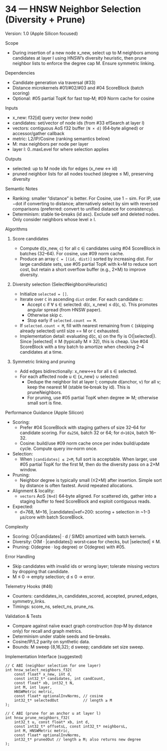 # 34 — HNSW Neighbor Selection (Diversity + Prune)

Version: 1.0 (Apple Silicon focused)

Scope
- During insertion of a new node x_new, select up to M neighbors among candidates at layer l using HNSW’s diversity heuristic, then prune neighbor lists to enforce the degree cap M. Ensure symmetric linking.

Dependencies
- Candidate generation via traversal (#33)
- Distance microkernels #01/#02/#03 and #04 ScoreBlock (batch scoring)
- Optional: #05 partial TopK for fast top‑M; #09 Norm cache for cosine

Inputs
- x_new: f32[d] query vector (new node)
- candidates: set/vector of node ids (from #33 efSearch at layer l)
- vectors: contiguous AoS f32 buffer `[N × d]` (64‑byte aligned) or accessor/gather callback
- metric: L2/IP/Cosine (ranking semantics below)
- M: max neighbors per node per layer
- layer l: 0..maxLevel for where selection applies

Outputs
- selected: up to M node ids for edges (x_new ↔ id)
- pruned neighbor lists for all nodes touched (degree ≤ M), preserving diversity

Semantic Notes
- Ranking: smaller “distance” is better. For Cosine, use 1 − sim. For IP, use −dot if converting to distance; alternatively select by sim with reversed comparisons (preferred: convert to unified distance for consistency).
- Determinism: stable tie‑breaks (id asc). Exclude self and deleted nodes. Only consider neighbors whose level ≥ l.

Algorithms
1) Score candidates
   - Compute d(x_new, c) for all c ∈ candidates using #04 ScoreBlock in batches (32–64). For cosine, use #09 norm cache.
   - Produce an array `C = [(id, dist)]` sorted by increasing dist. For large candidate sets, use #05 partial TopK with k=M to reduce sort cost, but retain a short overflow buffer (e.g., 2×M) to improve diversity.

2) Diversity selection (SelectNeighborsHeuristic)
   - Initialize `selected = []`.
   - Iterate over `C` in ascending `dist` order. For each candidate c:
     - Accept c if ∀ s ∈ selected: d(c, x_new) ≤ d(c, s). This promotes angular spread (from HNSW paper).
     - Otherwise skip c.
     - Stop early if `selected.count == M`.
   - If `selected.count < M`, fill with nearest remaining from `C` (skipping already selected) until size == M or `C` exhausted.
   - Implementation detail: evaluating d(c, s) on the fly is O(|selected|). Since |selected| ≤ M (typically M ≤ 32), this is cheap. Use #04 ScoreBlock with a tiny batch to amortize when checking 2–4 candidates at a time.

3) Symmetric linking and pruning
   - Add edges bidirectionally: x_new↔s for all s ∈ selected.
   - For each affected node u ∈ {x_new} ∪ selected:
     - Dedupe the neighbor list at layer l; compute d(anchor, v) for all v; keep the nearest M (stable tie‑break by id). This is pruneNeighbors.
     - For pruning, use #05 partial TopK when degree ≫ M; otherwise small sort is fine.

Performance Guidance (Apple Silicon)
- Scoring:
  - Prefer #04 ScoreBlock with staging gathers of size 32–64 for candidate scoring. For `d≥256`, batch 32 or 64; for `d>1024`, batch 16–32.
  - Cosine: build/use #09 norm cache once per index build/update cycle. Compute query inv‑norm once.
- Selection:
  - When `|candidates| ≤ 2×M`, full sort is acceptable. When larger, use #05 partial TopK for the first M, then do the diversity pass on a 2×M window.
- Pruning:
  - Neighbor degree is typically small (≤2×M) after insertion. Simple sort by distance is often fastest. Avoid repeated allocations.
- Alignment & locality:
  - `vectors` AoS `[N×d]` 64‑byte aligned. For scattered ids, gather into a staging buffer to feed ScoreBlock and exploit contiguous reads.
- Expected:
  - d=768, M=16, |candidates|≈ef=200: scoring + selection in ~1–3 µs/core with batch ScoreBlock.

Complexity
- Scoring: O(|candidates| · d / SIMD) amortized with batch kernels.
- Diversity: O(M · |candidates|) worst‑case for checks, but |selected| ≤ M.
- Pruning: O(degree · log degree) or O(degree) with #05.

Error Handling
- Skip candidates with invalid ids or wrong layer; tolerate missing vectors by dropping that candidate.
- M ≤ 0 → empty selection; d ≤ 0 → error.

Telemetry Hooks (#46)
- Counters: candidates_in, candidates_scored, accepted, pruned_edges, symmetry_links.
- Timings: score_ns, select_ns, prune_ns.

Validation & Tests
- Compare against naïve exact graph construction (top‑M by distance only) for recall and graph metrics.
- Determinism under stable seeds and tie‑breaks.
- Cosine/IP/L2 parity on synthetic data.
- Bounds: M sweep {8,16,32}; d sweep; candidate set size sweep.

Implementation Interface (suggested)
```
// C ABI (neighbor selection for one layer)
int hnsw_select_neighbors_f32(
    const float* x_new, int d,
    const int32_t* candidates, int candCount,
    const float* xb, int32_t N,
    int M, int layer,
    HNSWMetric metric,
    const float* optionalInvNorms, // cosine
    int32_t* selectedOut           // length ≥ M
);

// C ABI (prune for an anchor u at layer l)
int hnsw_prune_neighbors_f32(
    int32_t u, const float* xb, int d,
    const int32_t* offsetsL, const int32_t* neighborsL,
    int M, HNSWMetric metric,
    const float* optionalInvNorms,
    int32_t* prunedOut // length ≥ M; also returns new degree
);
```

